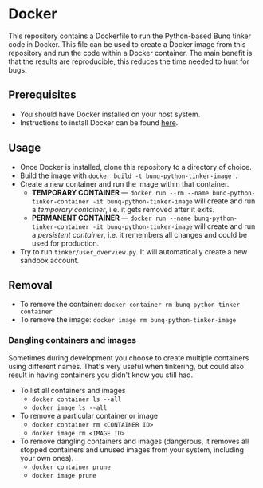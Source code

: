 # Docker

This repository contains a Dockerfile to run the Python-based Bunq tinker code in Docker. This file can be used to create a Docker image from this repository and run the code within a Docker container. The main benefit is that the results are reproducible, this reduces the time needed to hunt for bugs.

## Prerequisites

- You should have Docker installed on your host system.
- Instructions to install Docker can be found [here](./README-Docker-Installation.md).

## Usage

- Once Docker is installed, clone this repository to a directory of choice.
- Build the image with `docker build -t bunq-python-tinker-image .`
- Create a new container and run the image within that container.
  - **TEMPORARY CONTAINER** &mdash; `docker run --rm --name bunq-python-tinker-container -it bunq-python-tinker-image` will create and run a _temporary container_, i.e. it gets removed after it exits.
  - **PERMANENT CONTAINER** &mdash; `docker run --name bunq-python-tinker-container -it bunq-python-tinker-image` will create and run a _persistent container_, i.e. it remembers all changes and could be used for production.
- Try to run `tinker/user_overview.py`. It will automatically create a new sandbox account.

## Removal

- To remove the container: `docker container rm bunq-python-tinker-container`
- To remove the image: `docker image rm bunq-python-tinker-image`

### Dangling containers and images

Sometimes during development you choose to create multiple containers using different names. That's very useful when tinkering, but could also result in having containers you didn't know you still had.

- To list all containers and images
  - `docker container ls --all`
  - `docker image ls --all`
- To remove a particular container or image
  - `docker container rm <CONTAINER ID>`
  - `docker image rm <IMAGE ID>`
- To remove dangling containers and images (dangerous, it removes all stopped containers and unused images from your system, including your own ones).
  - `docker container prune`
  - `docker image prune`

